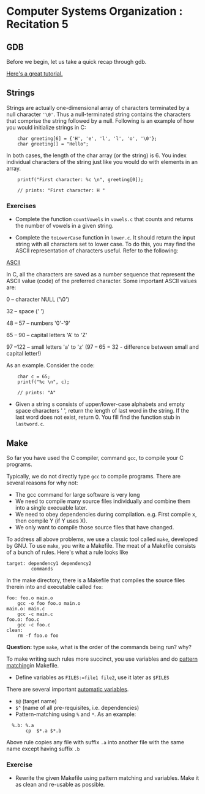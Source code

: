 # Computer Systems Organization : Recitation 5

## GDB

Before we begin, let us take a quick recap through gdb.

[Here's a great tutorial.](https://www.recurse.com/blog/5-learning-c-with-gdb)

## Strings

Strings are actually one-dimensional array of characters terminated by a null character `'\0'`. Thus a null-terminated string contains the characters that comprise the string followed by a null. Following is an example of how you would initialize strings in C:

```
	char greeting[6] = {'H', 'e', 'l', 'l', 'o', '\0'};
	char greeting[] = "Hello";
```
In both cases, the length of the char array (or the string) is 6. You index individual characters of the string just like you would do with elements in an array.

```
	printf("First character: %c \n", greeting[0]);

	// prints: "First character: H "
```

### Exercises

* Complete the function `countVowels` in `vowels.c` that counts and returns the number of vowels in a given string.

* Complete the `toLowerCase` function in `lower.c`. It should return the input string with all characters set to lower case. To do this, you may find the ASCII representation of characters useful. Refer to the following:	

[ASCII](http://ascii.cl/)

In C, all the characters are saved as a number sequence that represent the ASCII value (code) of the preferred character. Some important ASCII values are:

0 – character NULL ('\0')

32 – space (' ')

48 – 57 – numbers '0'-'9'

65 – 90 – capital letters 'A' to 'Z'

97 –122 – small letters 'a' to 'z' (97 – 65 = 32 - difference between small and capital letter!)

As an example. Consider the code:

```
	char c = 65;
	printf("%c \n", c);

	// prints: "A"
```

* Given a string s consists of upper/lower-case alphabets and empty space characters ' ', return the length of last word in the string. If the last word does not exist, return 0. You fill find the function stub in `lastword.c`.

## Make

So far you have used the C compiler, command `gcc`, to compile your C programs.

Typically, we do not directly type `gcc` to compile programs. There are several reasons for why not:
- The gcc command for large software is very long
- We need to compile many source files individually and combine them into a single execuable later.
- We need to obey dependencies during compilation. e.g. First compile x, then compile Y (if Y uses X).
- We only want to compile those source files that have changed.  

To address all above problems, we use a classic tool called `make`, developed by GNU. To use `make`, you write
a Makefile.  The meat of a Makefile consists of a bunch of rules.  Here's what a rule looks like
```
target: dependency1 dependency2
         commands
```

In the make directory, there is a Makefile that compiles the source files therein into and executable called `foo`:  

```
foo: foo.o main.o
    gcc -o foo foo.o main.o
main.o: main.c
    gcc -c main.c
foo.o: foo.c
    gcc -c foo.c
clean:
    rm -f foo.o foo
```
**Question:** type `make`, what is the order of the commands being run? why?

To make writing such rules more succinct, you use variables and do [pattern matching]([https://www.gnu.org/software/make/manual/html_node/Pattern-Match.html)in Makefile.
- Define variables as `FILES:=file1 file2`, use it later as `$FILES`

There are several important [automatic variables](https://www.gnu.org/software/make/manual/html_node/Automatic-Variables.html).
- `$@` (target name)
- `$^` (name of all pre-requisites, i.e. dependencies)
- Pattern-matching using `%` and `*`. As an example:
```
  %.b: %.a
       cp  $*.a $*.b
```
  Above rule copies any file with suffix `.a` into another file with the same name except having suffix `.b`

### Exercise

* Rewrite the given Makefile using pattern matching and variables. Make it as clean and re-usable as possible. 

